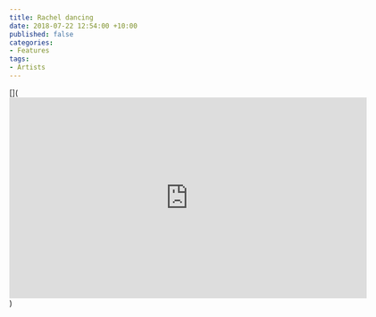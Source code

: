 ```yaml
---
title: Rachel dancing
date: 2018-07-22 12:54:00 +10:00
published: false
categories:
- Features
tags:
- Artists
---
```


[](<iframe src="https://player.vimeo.com/video/286938413" width="640" height="360" frameborder="0" webkitallowfullscreen mozallowfullscreen allowfullscreen></iframe>)